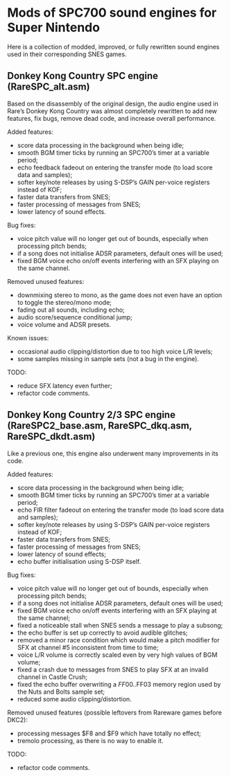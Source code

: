 # Mods of SPC700 sound engines for Super Nintendo
Here is a collection of modded, improved, or fully rewritten sound engines used in their corresponding SNES games.

## Donkey Kong Country SPC engine (RareSPC_alt.asm)
Based on the disassembly of the original design, the audio engine used in Rare’s Donkey Kong Country was almost completely rewritten to add new features, fix bugs, remove dead code, and increase overall performance.

Added features:
- score data processing in the background when being idle;
- smooth BGM timer ticks by running an SPC700’s timer at a variable period;
- echo feedback fadeout on entering the transfer mode (to load score data and samples);
- softer key/note releases by using S-DSP’s GAIN per-voice registers instead of KOF;
- faster data transfers from SNES;
- faster processing of messages from SNES;
- lower latency of sound effects.

Bug fixes:
- voice pitch value will no longer get out of bounds, especially when processing pitch bends;
- if a song does not initialise ADSR parameters, default ones will be used;
- fixed BGM voice echo on/off events interfering with an SFX playing on the same channel.

Removed unused features:
- downmixing stereo to mono, as the game does not even have an option to toggle the stereo/mono mode;
- fading out all sounds, including echo;
- audio score/sequence conditional jump;
- voice volume and ADSR presets.

Known issues:
- occasional audio clipping/distortion due to too high voice L/R levels;
- some samples missing in sample sets (not a bug in the engine).

TODO:
- reduce SFX latency even further;
- refactor code comments.

## Donkey Kong Country 2/3 SPC engine (RareSPC2_base.asm, RareSPC_dkq.asm, RareSPC_dkdt.asm)
Like a previous one, this engine also underwent many improvements in its code.

Added features:
- score data processing in the background when being idle;
- smooth BGM timer ticks by running an SPC700’s timer at a variable period;
- echo FIR filter fadeout on entering the transfer mode (to load score data and samples);
- softer key/note releases by using S-DSP’s GAIN per-voice registers instead of KOF;
- faster data transfers from SNES;
- faster processing of messages from SNES;
- lower latency of sound effects;
- echo buffer initialisation using S-DSP itself.

Bug fixes:
- voice pitch value will no longer get out of bounds, especially when processing pitch bends;
- if a song does not initialise ADSR parameters, default ones will be used;
- fixed BGM voice echo on/off events interfering with an SFX playing at the same channel;
- fixed a noticeable stall when SNES sends a message to play a subsong;
- the echo buffer is set up correctly to avoid audible glitches;
- removed a minor race condition which would make a pitch modifier for SFX at channel #5 inconsistent from time to time;
- voice L/R volume is correctly scaled even by very high values of BGM volume;
- fixed a crash due to messages from SNES to play SFX at an invalid channel in Castle Crush;
- fixed the echo buffer overwriting a $FF00..$FF03 memory region used by the Nuts and Bolts sample set;
- reduced some audio clipping/distortion.

Removed unused features (possible leftovers from Rareware games before DKC2):
- processing messages $F8 and $F9 which have totally no effect;
- tremolo processing, as there is no way to enable it.

TODO:
- refactor code comments.
